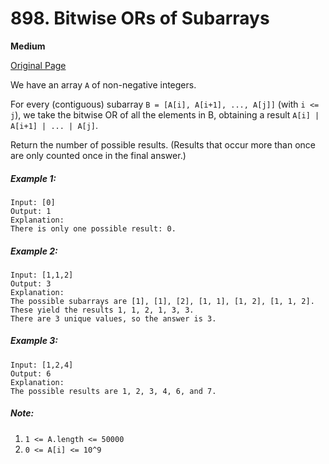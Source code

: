 # 898. Bitwise ORs of Subarrays

**Medium**

[Original Page](https://leetcode.com/problems/bitwise-ors-of-subarrays/)

We have an array `A` of non-negative integers.

For every (contiguous) subarray `B = [A[i], A[i+1], ..., A[j]]` (with `i <= j`), we take the bitwise OR of all the elements in B, obtaining a result `A[i] | A[i+1] | ... | A[j]`.

Return the number of possible results.  (Results that occur more than once are only counted once in the final answer.)

##### Example 1:
```
Input: [0]
Output: 1
Explanation: 
There is only one possible result: 0.
```

##### Example 2: 
```
Input: [1,1,2]
Output: 3
Explanation: 
The possible subarrays are [1], [1], [2], [1, 1], [1, 2], [1, 1, 2].
These yield the results 1, 1, 2, 1, 3, 3.
There are 3 unique values, so the answer is 3.
```

##### Example 3:
```
Input: [1,2,4]
Output: 6
Explanation: 
The possible results are 1, 2, 3, 4, 6, and 7.
```

##### Note:
1. `1 <= A.length <= 50000`
2. `0 <= A[i] <= 10^9`
